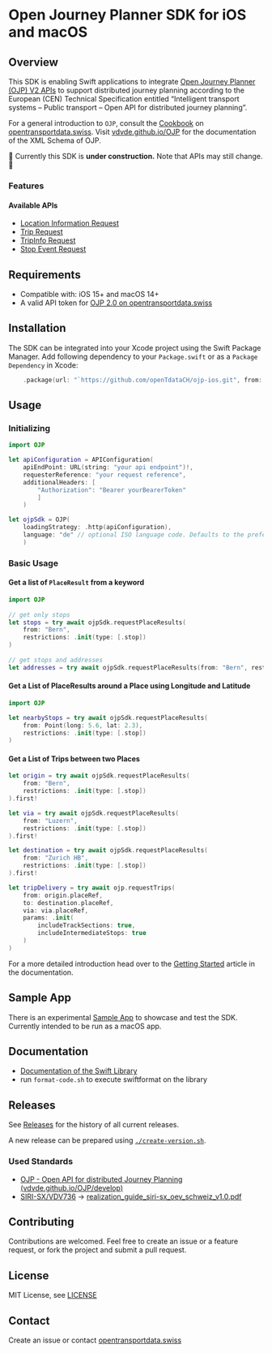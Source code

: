 # Open Journey Planner SDK for iOS and macOS

## Overview

This SDK is enabling Swift applications to integrate [Open Journey Planner (OJP) V2 APIs](https://opentdatach.github.io/ojp-ios/documentation/ojp/) to support distributed journey planning according to the European (CEN) Technical Specification entitled “Intelligent transport systems – Public transport – Open API for distributed journey planning”.

For a general introduction to `OJP`, consult the [Cookbook](https://opentransportdata.swiss/de/cookbook/open-journey-planner-ojp/) on [opentransportdata.swiss](https://opentransportdata.swiss). Visit [vdvde.github.io/OJP](https://vdvde.github.io/OJP/develop/documentation-tables/ojp.html) for the documentation of the XML Schema of OJP.

🚧 Currently this SDK is **under construction.** Note that APIs may still change. 🚧

### Features

#### Available APIs

- [Location Information Request](https://opentransportdata.swiss/en/cookbook/location-information-service/)
- [Trip Request](https://opentransportdata.swiss/en/cookbook/ojptriprequest/)
- [TripInfo Request](https://opentransportdata.swiss/en/cookbook/ojptripinforequest/)
- [Stop Event Request](https://opentransportdata.swiss/en/cookbook/ojp-stopeventservice/)

## Requirements

- Compatible with: iOS 15+ and macOS 14+
- A valid API token for [OJP 2.0 on opentransportdata.swiss](https://opentransportdata.swiss/de/dataset/ojp2-0)

## Installation

The SDK can be integrated into your Xcode project using the Swift Package Manager. Add following dependency to your `Package.swift` or as a `Package Dependency` in Xcode: 

```swift
    .package(url: "`https://github.com/openTdataCH/ojp-ios.git", from: "1.0.0"),
```

## Usage

### Initializing

``` swift
import OJP

let apiConfiguration = APIConfiguration(
    apiEndPoint: URL(string: "your api endpoint")!, 
    requesterReference: "your request reference", 
    additionalHeaders: [
        "Authorization": "Bearer yourBearerToken"
        ]
    )

let ojpSdk = OJP(
    loadingStrategy: .http(apiConfiguration),
    language: "de" // optional ISO language code. Defaults to the preferred localization. 
    )
```

### Basic Usage

#### Get a list of `PlaceResult` from a keyword

``` swift
import OJP
        
// get only stops
let stops = try await ojpSdk.requestPlaceResults(
    from: "Bern",
    restrictions: .init(type: [.stop])
)
        
// get stops and addresses
let addresses = try await ojpSdk.requestPlaceResults(from: "Bern", restrictions: .init(type: [.stop, .address]))
```

#### Get a List of PlaceResults around a Place using Longitude and Latitude

``` swift
import OJP

let nearbyStops = try await ojpSdk.requestPlaceResults(
    from: Point(long: 5.6, lat: 2.3), 
    restrictions: .init(type: [.stop])
)
```

#### Get a List of Trips between two Places

``` swift
let origin = try await ojpSdk.requestPlaceResults(
    from: "Bern", 
    restrictions: .init(type: [.stop])
).first!

let via = try await ojpSdk.requestPlaceResults(
    from: "Luzern", 
    restrictions: .init(type: [.stop])
).first!

let destination = try await ojpSdk.requestPlaceResults(
    from: "Zurich HB", 
    restrictions: .init(type: [.stop])
).first!

let tripDelivery = try await ojp.requestTrips(
    from: origin.placeRef, 
    to: destination.placeRef, 
    via: via.placeRef,
    params: .init(
        includeTrackSections: true, 
        includeIntermediateStops: true
    )
)
```

For a more detailed introduction head over to the [Getting Started](https://opentdatach.github.io/ojp-ios/documentation/ojp/gettingstarted) article in the documentation.

## Sample App

There is an experimental [Sample App](./SamplApp) to showcase and test the SDK. Currently intended to be run as a macOS app.

## Documentation

- [Documentation of the Swift Library](https://opentdatach.github.io/ojp-ios/documentation/ojp/)
- run `format-code.sh` to execute swiftformat on the library

## Releases

See [Releases](https://github.com/openTdataCH/ojp-ios/releases) for the history of all current releases.

A new release can be prepared using [`./create-version.sh`](./create-version.sh).

### Used Standards

- [OJP - Open API for distributed Journey Planning (vdvde.github.io/OJP/develop)](https://vdvde.github.io/OJP/develop/documentation-tables/ojp.html)
- [SIRI-SX/VDV736](https://www.oev-info.ch/de/branchenstandard/technische-standards/ereignisdaten) -> [realization_guide_siri-sx_oev_schweiz_v1.0.pdf](https://www.oev-info.ch/sites/default/files/2024-07/realization_guide_siri-sx_oev_schweiz_v1.0.pdf)

## Contributing

Contributions are welcomed. Feel free to create an issue or a feature request, or fork the project and submit a pull request.

## License

MIT License, see [LICENSE](./LICENSE)

## Contact

Create an issue or contact [opentransportdata.swiss](https://opentransportdata.swiss/en/contact-2/)
